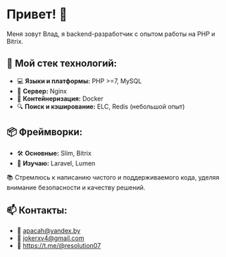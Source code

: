 # Привет! 👋

Меня зовут Влад, я backend-разработчик с опытом работы на PHP и Bitrix.

## 🔧 Мой стек технологий:
- 💻 **Языки и платформы:** PHP >=7, MySQL
- 🚀 **Сервер:** Nginx
- 🐳 **Контейнеризация:** Docker
- 🔍 **Поиск и кэширование:** ELC, Redis (небольшой опыт)

## 📦 Фреймворки:
- 🛠 **Основные:** Slim, Bitrix
- 🔧 **Изучаю:** Laravel, Lumen

📚 Стремлюсь к написанию чистого и поддерживаемого кода, уделяя внимание безопасности и качеству решений.

## 📫 Контакты:
- 📧 apacah@yandex.by
- 📧 jokerxv4@gmail.com
- 🔄 https://t.me/@resolution07
